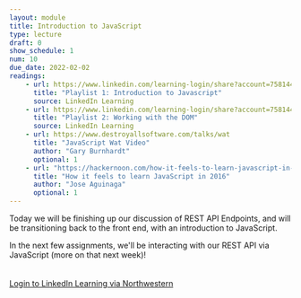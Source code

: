 ```yaml
---
layout: module
title: Introduction to JavaScript
type: lecture
draft: 0
show_schedule: 1
num: 10
due_date: 2022-02-02
readings:
    - url: https://www.linkedin.com/learning-login/share?account=75814418&forceAccount=false&redirect=https%3A%2F%2Fwww.linkedin.com%2Flearning%2Fcollections%2F6893810278556135425%3Ftrk%3Dshare_collection_url%26shareId%3DEHJm2ZttTJOxS6ju3Qlamg%253D%253D
      title: "Playlist 1: Introduction to Javascript"
      source: LinkedIn Learning
    - url: https://www.linkedin.com/learning-login/share?account=75814418&forceAccount=false&redirect=https%3A%2F%2Fwww.linkedin.com%2Flearning%2Fcollections%2F6893817922595491840%3Ftrk%3Dshare_collection_url%26shareId%3D0NeVKp3mQHa7VVUrYfRxcQ%253D%253D
      title: "Playlist 2: Working with the DOM"
      source: LinkedIn Learning
    - url: https://www.destroyallsoftware.com/talks/wat
      title: "JavaScript Wat Video"
      author: "Gary Burnhardt" 
      optional: 1
    - url: "https://hackernoon.com/how-it-feels-to-learn-javascript-in-2016-d3a717dd577f"
      title: "How it feels to learn JavaScript in 2016"
      author: "Jose Aguinaga" 
      optional: 1
---
```


Today we will be finishing up our discussion of REST API Endpoints, and will be transitioning back to the front end, with an introduction to JavaScript. 

In the next few assignments, we'll be interacting with our REST API via JavaScript (more on that next week)!

<a class="nu-button" style="margin-top:20px;display:inline-block;" href="https://www.linkedin.com/checkpoint/enterprise/login/75814418?application=learning" target="_blank">
    Login to LinkedIn Learning via Northwestern
    <i class="fas fa-external-link-alt" aria-hidden="true"></i>
</a>